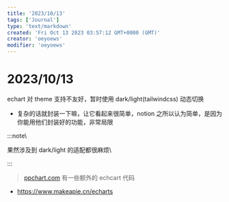 ```yaml
---
title: '2023/10/13'
tags: ['Journal']
type: 'text/markdown'
created: 'Fri Oct 13 2023 03:57:12 GMT+0000 (GMT)'
creator: 'oeyoews'
modifier: 'oeyoews'
---
```


# 2023/10/13

echart 对 theme 支持不友好，暂时使用 dark/light(tailwindcss) 动态切换

* 复杂的话就封装一下嘛，让它看起来很简单，notion 之所以认为简单，是因为你能用他们封装好的功能，非常局限

:::note\

果然涉及到 dark/light 的适配都很麻烦\

:::

> [ppchart.com](http://ppchart.com) 有一些额外的 echcart 代码

* <https://www.makeapie.cn/echarts>
